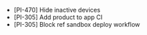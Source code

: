 - [PI-470] Hide inactive devices
- [PI-305] Add product to app CI
- [PI-305] Block ref sandbox deploy workflow
